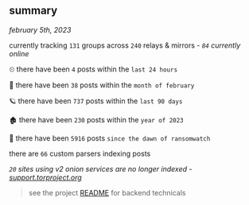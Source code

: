 
## summary
_february 5th, 2023_

currently tracking `131` groups across `240` relays & mirrors - _`84` currently online_

⏲ there have been `4` posts within the `last 24 hours`

🦈 there have been `38` posts within the `month of february`

🪐 there have been `737` posts within the `last 90 days`

🏚 there have been `230` posts within the `year of 2023`

🦕 there have been `5916` posts `since the dawn of ransomwatch`

there are `66` custom parsers indexing posts

_`20` sites using v2 onion services are no longer indexed - [support.torproject.org](https://support.torproject.org/onionservices/v2-deprecation/)_

> see the project [README](https://github.com/joshhighet/ransomwatch#ransomwatch--) for backend technicals
